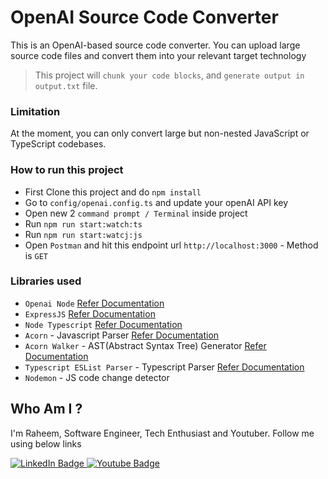 # OpenAI Source Code Converter

This is an OpenAI-based source code converter. You can upload large source code files and convert them into your relevant target technology

> This project will `chunk your code blocks`, and `generate output in output.txt` file.

### Limitation

At the moment, you can only convert large but non-nested JavaScript or TypeScript codebases.

### How to run this project

- First Clone this project and do `npm install`
- Go to `config/openai.config.ts` and update your openAI API key
- Open new 2 `command prompt / Terminal` inside project
- Run `npm run start:watch:ts`
- Run `npm run start:watcj:js`
- Open `Postman` and hit this endpoint url `http://localhost:3000` - Method is `GET`

### Libraries used

- `Openai Node` [Refer Documentation](https://github.com/openai/openai-node)
- `ExpressJS` [Refer Documentation](https://expressjs.com/)
- `Node Typescript` [Refer Documentation](https://nodejs.org/en/learn/getting-started/nodejs-with-typescript)
- `Acorn` - Javascript Parser [Refer Documentation](https://www.npmjs.com/package/acorn/v/8.11.3)
- `Acorn Walker` - AST(Abstract Syntax Tree) Generator [Refer Documentation](https://www.npmjs.com/package/acorn-walk)
- `Typescript ESList Parser` - Typescript Parser [Refer Documentation](https://www.npmjs.com/package/@typescript-eslint/parser)
- `Nodemon` - JS code change detector

## Who Am I ?

I'm Raheem, Software Engineer, Tech Enthusiast and Youtuber. Follow me using below links

<div id="badges">
  <a href="https://www.linkedin.com/in/raheem-mohamed-293ab1113">
    <img src="https://img.shields.io/badge/LinkedIn-blue?style=for-the-badge&logo=linkedin&logoColor=white" alt="LinkedIn Badge"/>
  </a>
  <a href="https://youtube.com/@raheemsview">
    <img src="https://img.shields.io/badge/YouTube-red?style=for-the-badge&logo=youtube&logoColor=white" alt="Youtube Badge"/>
  </a>
</div>
